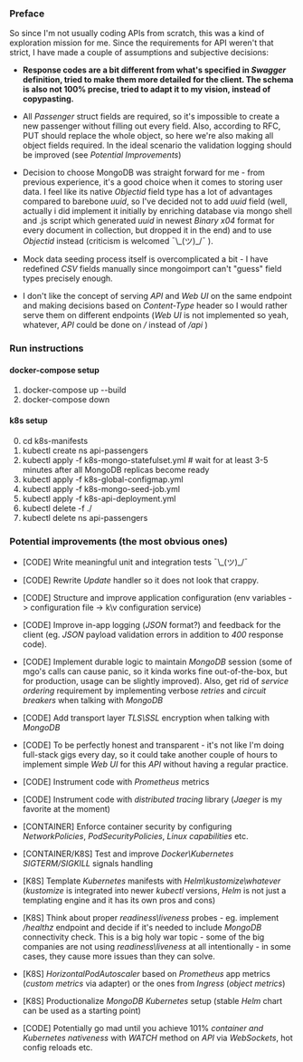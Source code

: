 ### Preface

So since I'm not usually coding APIs from scratch, this was a kind of exploration mission for me. Since the requirements for API weren't that strict, I have made a couple of assumptions and subjeсtive decisions:

* **Response codes are a bit different from what's specified in *Swagger* definition, tried to make them more detailed for the client. The schema is also not 100% precise, tried to adapt it to my vision, instead of copypasting.**

* All *Passenger* struct fields are required, so it's impossible to create a new passenger without filling out every field. Also, according to RFC, PUT should replace the whole object, so here we're also making all object fields required. In the ideal scenario the validation logging should be improved (see *Potential Improvements*)

* Decision to choose MongoDB was straight forward for me - from previous experience, it's a good choice when it comes to storing user data. I feel like its native *Objectid* field type has a lot of advantages compared to barebone *uuid*, so I've decided not to add *uuid* field (well, actually i did implement it initially by enriching database via mongo shell and .js script which generated *uuid* in newest *Binary x04* format for every document in collection, but dropped it in the end) and to use *Objectid* instead (criticism is welcomed ¯\\\_(ツ)_/¯ ).

* Mock data seeding process itself is overcomplicated a bit - I have redefined *CSV* fields manually since mongoimport can't "guess" field types precisely enough.

* I don't like the concept of serving *API* and *Web UI* on the same endpoint and making decisions based on *Content-Type* header so I would rather serve them on different endpoints (*Web UI* is not implemented so yeah, whatever, *API* could be done on */* instead of */api* )

### Run instructions

#### docker-compose setup

1. docker-compose up --build
2. docker-compose down

#### k8s setup

0. cd k8s-manifests
1. kubectl create ns api-passengers
2. kubectl apply -f k8s-mongo-statefulset.yml # wait for at least 3-5 minutes after all MongoDB replicas become ready
3. kubectl apply -f k8s-global-configmap.yml
4. kubectl apply -f k8s-mongo-seed-job.yml
5. kubectl apply -f k8s-api-deployment.yml
6. kubectl delete -f ./
7. kubectl delete ns api-passengers

### Potential improvements (the most obvious ones)

* [CODE] Write meaningful unit and integration tests ¯\\\_(ツ)_/¯
* [CODE] Rewrite *Update* handler so it does not look that crappy.
* [CODE] Structure and improve application configuration (env variables -> configuration file -> k\v configuration service)
* [CODE] Improve in-app logging (*JSON* format?) and feedback for the client (eg. *JSON* payload validation errors in addition to *400* response code).
* [CODE] Implement durable logic to maintain *MongoDB* session (some of mgo's calls can cause panic, so it kinda works fine out-of-the-box, but for production, usage can be slightly improved). Also, get rid of *service ordering* requirement by implementing verbose *retries* and *circuit breakers* when talking with *MongoDB*
* [CODE] Add transport layer *TLS\SSL* encryption when talking with *MongoDB*
* [CODE] To be perfectly honest and transparent - it's not like I'm doing full-stack gigs every day, so it could take another couple of hours to implement simple *Web UI* for this *API* without having a regular practice.
* [CODE] Instrument code with *Prometheus* metrics
* [CODE] Instrument code with *distributed tracing* library (*Jaeger* is my favorite at the moment)
* [CONTAINER] Enforce container security by configuring *NetworkPolicies*, *PodSecurityPolicies*, *Linux capabilities* etc.
* [CONTAINER/K8S] Test and improve *Docker\Kubernetes* *SIGTERM/SIGKILL* signals handling
* [K8S] Template *Kubernetes* manifests with *Helm\kustomize\whatever* (*kustomize* is integrated into newer *kubectl* versions, *Helm* is not just a templating engine and it has its own pros and cons)
* [K8S] Think about proper *readiness\liveness* probes - eg. implement */healthz* endpoint and decide if it's needed to include *MongoDB* connectivity check. This is a big holy war topic - some of the big companies are not using *readiness\liveness* at all intentionally - in some cases, they cause more issues than they can solve.
* [K8S] *HorizontalPodAutoscaler* based on *Prometheus* app metrics (*custom metrics* via adapter) or the ones from *Ingress* (*object metrics*)
* [K8S] Productionalize *MongoDB Kubernetes* setup (stable *Helm* chart can be used as a starting point)

* [CODE] Potentially go mad until you achieve 101% *container and Kubernetes nativeness* with *WATCH* method on *API* via *WebSockets*, hot config reloads etc.

